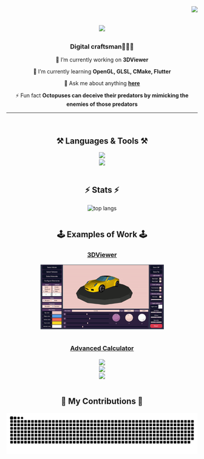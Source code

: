 <img align="right" src="https://visitor-badge.laobi.icu/badge?page_id=erikursi.erikursi&right_color=%23215efa&left_color=%23011735" />

<h1 align="center">
    <img src="https://readme-typing-svg.herokuapp.com/?font=Righteous&size=35&center=true&vCenter=true&width=500&height=70&duration=5000&lines=Welcome+to+my+profile!+🏡&color=215efa" />
</h1>
<h3 align="center">Digital craftsman👩🏻‍💻</h3>
<div align="center">
 
 🔭 I’m currently working on **3DViewer**
 
 🌱 I’m currently learning **OpenGL, GLSL, CMake, Flutter**

💬 Ask me about anything **[here](https://github.com/erikursi/erikursi/issues)**

⚡ Fun fact **Octopuses can deceive their predators by mimicking the enemies of those predators**
<br/>
<hr/>
<br/>
<h2 align="center">⚒️ Languages & Tools ⚒️</h2>
<div align="center">
    <img src="https://skillicons.dev/icons?i=cpp,c,python,bash,markdown,git,postgresql,flutter" /><br>
    <img src="https://skillicons.dev/icons?i=html,css,docker,cmake,postman,visualstudio,pycharm,androidstudio,notion" /><br>
</div>
<br/>
<h2 align="center">⚡ Stats ⚡</h2>
<div align=center>
  <img width=325 align="center" src="https://github-readme-stats.vercel.app/api/top-langs/?username=erikursi&langs_count=8&layout=compact&theme=react&border_radius=10&size_weight=0.5&count_weight=0.5&exclude_repo=github-readme-stats" alt="top langs" />
</div>
<br/>
<h2 align="center">🕹️ Examples of Work 🕹️</h2>
<h3 align=center> <a href="https://github.com/erikursi/3DViewer-in-CPP"> 3DViewer </a> </h3>
<div align=center>
  <img width=325 align="center" src="https://github.com/erikursi/erikursi/blob/main/3DViewerDemo.gif" />
</div>
<br/>
<h3 align=center> <a href="https://github.com/erikursi/Scientific-Deposit-Credit-Calculator-in-CPP"> Advanced Calculator </a> </h3>
<div align=center>
  <img width=325 align="center" src="https://github.com/erikursi/Scientific-Deposit-Credit-Calculator-in-CPP/blob/main/misc/02.png" /><br>
  <img width=325 align="center" src="https://github.com/erikursi/Scientific-Deposit-Credit-Calculator-in-CPP/blob/main/misc/10.png" /><br>
  <img width=325 align="center" src="https://github.com/erikursi/Scientific-Deposit-Credit-Calculator-in-CPP/blob/main/misc/12.png" />
</div>
<br/>
<div align="center">
  <h2>🐍 My Contributions 🐍</h2>
  <img alt="snake eating my contributions" src="https://raw.githubusercontent.com/erikursi/erikursi/output/github-contribution-grid-snake.svg" />
</div>
